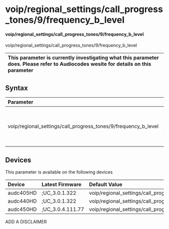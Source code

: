 ﻿---
description: voip/regional_settings/call_progress_tones/9/frequency_b_level
search: false
---

# voip/regional_settings/call_progress_tones/9/frequency_b_level

#### voip/regional_settings/call_progress_tones/9/frequency_b_level

voip/regional_settings/call_progress_tones/9/frequency_b_level


| This parameter is currently investigating what this parameter does. Please refer to Audiocodes wesite for details on this parameter | 
| :--- |

## Syntax
| Parameter | Syntax |
| :--- | :--- |
|voip/regional_settings/call_progress_tones/9/frequency_b_level | {% raw %} undefined {% endraw %}|

## Devices
This parameter is available on the following devices

| Device | Latest Firmware | Default Value |
|:---|:---|:---|
| audc405HD | ;UC_3.0.1.322 | voip/regional_settings/call_progress_tones/9/frequency_b_level=13 
| audc440HD | ;UC_3.0.1.322 | voip/regional_settings/call_progress_tones/9/frequency_b_level=13 
| audc450HD | ;UC_3.0.4.111.77 | voip/regional_settings/call_progress_tones/9/frequency_b_level=13 

ADD A DISCLAIMER
